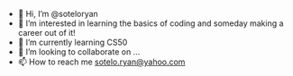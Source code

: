 - 👋 Hi, I’m @soteloryan
- 👀 I’m interested in learning the basics of coding and someday making a career out of it!
- 🌱 I’m currently learning CS50
- 💞️ I’m looking to collaborate on ...
- 📫 How to reach me sotelo.ryan@yahoo.com

<!---
soteloryan/soteloryan is a ✨ special ✨ repository because its `README.md` (this file) appears on your GitHub profile.
You can click the Preview link to take a look at your changes.
--->
